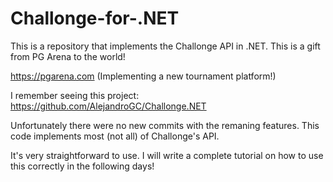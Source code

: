 # Challonge-for-.NET
This is a repository that implements the Challonge API in .NET. This is a gift from PG Arena to the world! 

https://pgarena.com (Implementing a new tournament platform!) 

I remember seeing this project: https://github.com/AlejandroGC/Challonge.NET

Unfortunately there were no new commits with the remaning features. This code implements most (not all) of Challonge's API.

It's very straightforward to use. 
I will write a complete tutorial on how to use this correctly in the following days! 
